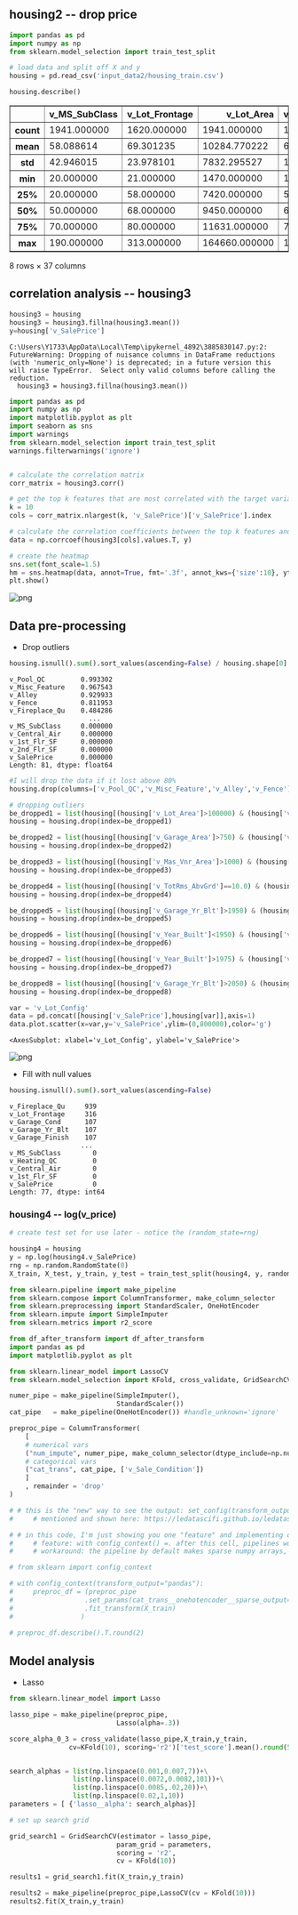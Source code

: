 ## housing2 -- drop price


```python
import pandas as pd
import numpy as np
from sklearn.model_selection import train_test_split

# load data and split off X and y
housing = pd.read_csv('input_data2/housing_train.csv')

```


```python
housing.describe()
```




<div>
<style scoped>
    .dataframe tbody tr th:only-of-type {
        vertical-align: middle;
    }

    .dataframe tbody tr th {
        vertical-align: top;
    }

    .dataframe thead th {
        text-align: right;
    }
</style>
<table border="1" class="dataframe">
  <thead>
    <tr style="text-align: right;">
      <th></th>
      <th>v_MS_SubClass</th>
      <th>v_Lot_Frontage</th>
      <th>v_Lot_Area</th>
      <th>v_Overall_Qual</th>
      <th>v_Overall_Cond</th>
      <th>v_Year_Built</th>
      <th>v_Year_Remod/Add</th>
      <th>v_Mas_Vnr_Area</th>
      <th>v_BsmtFin_SF_1</th>
      <th>v_BsmtFin_SF_2</th>
      <th>...</th>
      <th>v_Wood_Deck_SF</th>
      <th>v_Open_Porch_SF</th>
      <th>v_Enclosed_Porch</th>
      <th>v_3Ssn_Porch</th>
      <th>v_Screen_Porch</th>
      <th>v_Pool_Area</th>
      <th>v_Misc_Val</th>
      <th>v_Mo_Sold</th>
      <th>v_Yr_Sold</th>
      <th>v_SalePrice</th>
    </tr>
  </thead>
  <tbody>
    <tr>
      <th>count</th>
      <td>1941.000000</td>
      <td>1620.000000</td>
      <td>1941.000000</td>
      <td>1941.000000</td>
      <td>1941.000000</td>
      <td>1941.000000</td>
      <td>1941.000000</td>
      <td>1923.000000</td>
      <td>1940.000000</td>
      <td>1940.000000</td>
      <td>...</td>
      <td>1941.000000</td>
      <td>1941.000000</td>
      <td>1941.000000</td>
      <td>1941.000000</td>
      <td>1941.000000</td>
      <td>1941.000000</td>
      <td>1941.000000</td>
      <td>1941.000000</td>
      <td>1941.000000</td>
      <td>1941.000000</td>
    </tr>
    <tr>
      <th>mean</th>
      <td>58.088614</td>
      <td>69.301235</td>
      <td>10284.770222</td>
      <td>6.113344</td>
      <td>5.568264</td>
      <td>1971.321999</td>
      <td>1984.073158</td>
      <td>104.846074</td>
      <td>436.986598</td>
      <td>49.247938</td>
      <td>...</td>
      <td>92.458011</td>
      <td>49.157135</td>
      <td>22.947965</td>
      <td>2.249871</td>
      <td>16.249871</td>
      <td>3.386399</td>
      <td>52.553838</td>
      <td>6.431221</td>
      <td>2006.998454</td>
      <td>182033.238022</td>
    </tr>
    <tr>
      <th>std</th>
      <td>42.946015</td>
      <td>23.978101</td>
      <td>7832.295527</td>
      <td>1.401594</td>
      <td>1.087465</td>
      <td>30.209933</td>
      <td>20.837338</td>
      <td>184.982611</td>
      <td>457.815715</td>
      <td>169.555232</td>
      <td>...</td>
      <td>127.020523</td>
      <td>70.296277</td>
      <td>65.249307</td>
      <td>22.416832</td>
      <td>56.748086</td>
      <td>43.695267</td>
      <td>616.064459</td>
      <td>2.745199</td>
      <td>0.801736</td>
      <td>80407.100395</td>
    </tr>
    <tr>
      <th>min</th>
      <td>20.000000</td>
      <td>21.000000</td>
      <td>1470.000000</td>
      <td>1.000000</td>
      <td>1.000000</td>
      <td>1872.000000</td>
      <td>1950.000000</td>
      <td>0.000000</td>
      <td>0.000000</td>
      <td>0.000000</td>
      <td>...</td>
      <td>0.000000</td>
      <td>0.000000</td>
      <td>0.000000</td>
      <td>0.000000</td>
      <td>0.000000</td>
      <td>0.000000</td>
      <td>0.000000</td>
      <td>1.000000</td>
      <td>2006.000000</td>
      <td>13100.000000</td>
    </tr>
    <tr>
      <th>25%</th>
      <td>20.000000</td>
      <td>58.000000</td>
      <td>7420.000000</td>
      <td>5.000000</td>
      <td>5.000000</td>
      <td>1953.000000</td>
      <td>1965.000000</td>
      <td>0.000000</td>
      <td>0.000000</td>
      <td>0.000000</td>
      <td>...</td>
      <td>0.000000</td>
      <td>0.000000</td>
      <td>0.000000</td>
      <td>0.000000</td>
      <td>0.000000</td>
      <td>0.000000</td>
      <td>0.000000</td>
      <td>5.000000</td>
      <td>2006.000000</td>
      <td>130000.000000</td>
    </tr>
    <tr>
      <th>50%</th>
      <td>50.000000</td>
      <td>68.000000</td>
      <td>9450.000000</td>
      <td>6.000000</td>
      <td>5.000000</td>
      <td>1973.000000</td>
      <td>1993.000000</td>
      <td>0.000000</td>
      <td>361.500000</td>
      <td>0.000000</td>
      <td>...</td>
      <td>0.000000</td>
      <td>28.000000</td>
      <td>0.000000</td>
      <td>0.000000</td>
      <td>0.000000</td>
      <td>0.000000</td>
      <td>0.000000</td>
      <td>6.000000</td>
      <td>2007.000000</td>
      <td>161900.000000</td>
    </tr>
    <tr>
      <th>75%</th>
      <td>70.000000</td>
      <td>80.000000</td>
      <td>11631.000000</td>
      <td>7.000000</td>
      <td>6.000000</td>
      <td>2001.000000</td>
      <td>2004.000000</td>
      <td>168.000000</td>
      <td>735.250000</td>
      <td>0.000000</td>
      <td>...</td>
      <td>168.000000</td>
      <td>72.000000</td>
      <td>0.000000</td>
      <td>0.000000</td>
      <td>0.000000</td>
      <td>0.000000</td>
      <td>0.000000</td>
      <td>8.000000</td>
      <td>2008.000000</td>
      <td>215000.000000</td>
    </tr>
    <tr>
      <th>max</th>
      <td>190.000000</td>
      <td>313.000000</td>
      <td>164660.000000</td>
      <td>10.000000</td>
      <td>9.000000</td>
      <td>2008.000000</td>
      <td>2009.000000</td>
      <td>1600.000000</td>
      <td>5644.000000</td>
      <td>1474.000000</td>
      <td>...</td>
      <td>1424.000000</td>
      <td>742.000000</td>
      <td>1012.000000</td>
      <td>407.000000</td>
      <td>576.000000</td>
      <td>800.000000</td>
      <td>17000.000000</td>
      <td>12.000000</td>
      <td>2008.000000</td>
      <td>755000.000000</td>
    </tr>
  </tbody>
</table>
<p>8 rows × 37 columns</p>
</div>



## correlation analysis  -- housing3


```python
housing3 = housing
housing3 = housing3.fillna(housing3.mean())
y=housing['v_SalePrice']
```

    C:\Users\Y1733\AppData\Local\Temp\ipykernel_4892\3885830147.py:2: FutureWarning: Dropping of nuisance columns in DataFrame reductions (with 'numeric_only=None') is deprecated; in a future version this will raise TypeError.  Select only valid columns before calling the reduction.
      housing3 = housing3.fillna(housing3.mean())
    


```python
import pandas as pd
import numpy as np
import matplotlib.pyplot as plt
import seaborn as sns
import warnings
from sklearn.model_selection import train_test_split
warnings.filterwarnings('ignore')


# calculate the correlation matrix
corr_matrix = housing3.corr()

# get the top k features that are most correlated with the target variable
k = 10
cols = corr_matrix.nlargest(k, 'v_SalePrice')['v_SalePrice'].index

# calculate the correlation coefficients between the top k features and the target variable
data = np.corrcoef(housing3[cols].values.T, y)

# create the heatmap
sns.set(font_scale=1.5)
hm = sns.heatmap(data, annot=True, fmt='.3f', annot_kws={'size':10}, yticklabels=cols.values)
plt.show()
```


    
![png](output_5_0.png)
    


## Data pre-processing

- Drop outliers


```python
housing.isnull().sum().sort_values(ascending=False) / housing.shape[0]
```




    v_Pool_QC         0.993302
    v_Misc_Feature    0.967543
    v_Alley           0.929933
    v_Fence           0.811953
    v_Fireplace_Qu    0.484286
                        ...   
    v_MS_SubClass     0.000000
    v_Central_Air     0.000000
    v_1st_Flr_SF      0.000000
    v_2nd_Flr_SF      0.000000
    v_SalePrice       0.000000
    Length: 81, dtype: float64




```python
#I will drop the data if it lost above 80% 
housing.drop(columns=['v_Pool_QC','v_Misc_Feature','v_Alley','v_Fence'], axis=1, inplace=True)
```


```python
# dropping outliers
be_dropped1 = list(housing[(housing['v_Lot_Area']>100000) & (housing['v_SalePrice']<400000)].index)
housing = housing.drop(index=be_dropped1)

be_dropped2 = list(housing[(housing['v_Garage_Area']>750) & (housing['v_SalePrice']>600000)].index)
housing = housing.drop(index=be_dropped2)

be_dropped3 = list(housing[(housing['v_Mas_Vnr_Area']>1000) & (housing['v_SalePrice']>600000)].index)
housing = housing.drop(index=be_dropped3)

be_dropped4 = list(housing[(housing['v_TotRms_AbvGrd']==10.0) & (housing['v_SalePrice']>700000)].index)
housing = housing.drop(index=be_dropped4)

be_dropped5 = list(housing[(housing['v_Garage_Yr_Blt']>1950) & (housing['v_SalePrice']>700000)].index)
housing = housing.drop(index=be_dropped5)

be_dropped6 = list(housing[(housing['v_Year_Built']<1950) & (housing['v_SalePrice']>300000)].index)
housing = housing.drop(index=be_dropped6)

be_dropped7 = list(housing[(housing['v_Year_Built']>1975) & (housing['v_SalePrice']>700000)].index)
housing = housing.drop(index=be_dropped7)

be_dropped8 = list(housing[(housing['v_Garage_Yr_Blt']>2050) & (housing['v_SalePrice']<300000)].index)
housing = housing.drop(index=be_dropped8)
```


```python
var = 'v_Lot_Config'
data = pd.concat([housing['v_SalePrice'],housing[var]],axis=1)
data.plot.scatter(x=var,y='v_SalePrice',ylim=(0,800000),color='g')
```




    <AxesSubplot: xlabel='v_Lot_Config', ylabel='v_SalePrice'>




    
![png](output_11_1.png)
    


- Fill with null values


```python
housing.isnull().sum().sort_values(ascending=False)
```




    v_Fireplace_Qu     939
    v_Lot_Frontage     316
    v_Garage_Cond      107
    v_Garage_Yr_Blt    107
    v_Garage_Finish    107
                      ... 
    v_MS_SubClass        0
    v_Heating_QC         0
    v_Central_Air        0
    v_1st_Flr_SF         0
    v_SalePrice          0
    Length: 77, dtype: int64



### housing4 -- log(v_price)


```python
# create test set for use later - notice the (random_state=rng)

housing4 = housing
y = np.log(housing4.v_SalePrice)
rng = np.random.RandomState(0)
X_train, X_test, y_train, y_test = train_test_split(housing4, y, random_state=rng)
```


```python
from sklearn.pipeline import make_pipeline 
from sklearn.compose import ColumnTransformer, make_column_selector
from sklearn.preprocessing import StandardScaler, OneHotEncoder
from sklearn.impute import SimpleImputer
from sklearn.metrics import r2_score

from df_after_transform import df_after_transform
import pandas as pd
import matplotlib.pyplot as plt

from sklearn.linear_model import LassoCV
from sklearn.model_selection import KFold, cross_validate, GridSearchCV

```


```python
numer_pipe = make_pipeline(SimpleImputer(), 
                           StandardScaler())
cat_pipe   = make_pipeline(OneHotEncoder()) #handle_unknown='ignore'

preproc_pipe = ColumnTransformer(
    [ 
    # numerical vars
    ("num_impute", numer_pipe, make_column_selector(dtype_include=np.number)),
    # categorical vars  
    ("cat_trans", cat_pipe, ['v_Sale_Condition'])   
    ]
    , remainder = 'drop'
)
```


```python
# # this is the "new" way to see the output: set_config(transform_output="pandas") 
#     # mentioned and shown here: https://ledatascifi.github.io/ledatascifi-2023/content/05/04e_pipelines.html

# # in this code, I'm just showing you one "feature" and implementing one necessary workaround
#     # feature: with config_context() =. after this cell, pipelines won't output data in pandas (it's slower)
#     # workaround: the pipeline by default makes sparse numpy arrays, so I tell it not to via set_params()

# from sklearn import config_context

# with config_context(transform_output="pandas"):
#     preproc_df = (preproc_pipe
#                  .set_params(cat_trans__onehotencoder__sparse_output=False)
#                  .fit_transform(X_train)
#                 )
    
# preproc_df.describe().T.round(2)    
```

## Model analysis

- Lasso


```python
from sklearn.linear_model import Lasso

lasso_pipe = make_pipeline(preproc_pipe,
                           Lasso(alpha=.3))

score_alpha_0_3 = cross_validate(lasso_pipe,X_train,y_train,
               cv=KFold(10), scoring='r2')['test_score'].mean().round(5)
```


```python

search_alphas = list(np.linspace(0.001,0.007,7))+\
                list(np.linspace(0.0072,0.0082,101))+\
                list(np.linspace(0.0085,.02,20))+\
                list(np.linspace(0.02,1,10))
parameters = [ {'lasso__alpha': search_alphas}]

# set up search grid

grid_search1 = GridSearchCV(estimator = lasso_pipe, 
                           param_grid = parameters,
                           scoring = 'r2',
                           cv = KFold(10))

results1 = grid_search1.fit(X_train,y_train)
```


```python
results2 = make_pipeline(preproc_pipe,LassoCV(cv = KFold(10)))
results2.fit(X_train,y_train)
```




<style>#sk-container-id-1 {color: black;background-color: white;}#sk-container-id-1 pre{padding: 0;}#sk-container-id-1 div.sk-toggleable {background-color: white;}#sk-container-id-1 label.sk-toggleable__label {cursor: pointer;display: block;width: 100%;margin-bottom: 0;padding: 0.3em;box-sizing: border-box;text-align: center;}#sk-container-id-1 label.sk-toggleable__label-arrow:before {content: "▸";float: left;margin-right: 0.25em;color: #696969;}#sk-container-id-1 label.sk-toggleable__label-arrow:hover:before {color: black;}#sk-container-id-1 div.sk-estimator:hover label.sk-toggleable__label-arrow:before {color: black;}#sk-container-id-1 div.sk-toggleable__content {max-height: 0;max-width: 0;overflow: hidden;text-align: left;background-color: #f0f8ff;}#sk-container-id-1 div.sk-toggleable__content pre {margin: 0.2em;color: black;border-radius: 0.25em;background-color: #f0f8ff;}#sk-container-id-1 input.sk-toggleable__control:checked~div.sk-toggleable__content {max-height: 200px;max-width: 100%;overflow: auto;}#sk-container-id-1 input.sk-toggleable__control:checked~label.sk-toggleable__label-arrow:before {content: "▾";}#sk-container-id-1 div.sk-estimator input.sk-toggleable__control:checked~label.sk-toggleable__label {background-color: #d4ebff;}#sk-container-id-1 div.sk-label input.sk-toggleable__control:checked~label.sk-toggleable__label {background-color: #d4ebff;}#sk-container-id-1 input.sk-hidden--visually {border: 0;clip: rect(1px 1px 1px 1px);clip: rect(1px, 1px, 1px, 1px);height: 1px;margin: -1px;overflow: hidden;padding: 0;position: absolute;width: 1px;}#sk-container-id-1 div.sk-estimator {font-family: monospace;background-color: #f0f8ff;border: 1px dotted black;border-radius: 0.25em;box-sizing: border-box;margin-bottom: 0.5em;}#sk-container-id-1 div.sk-estimator:hover {background-color: #d4ebff;}#sk-container-id-1 div.sk-parallel-item::after {content: "";width: 100%;border-bottom: 1px solid gray;flex-grow: 1;}#sk-container-id-1 div.sk-label:hover label.sk-toggleable__label {background-color: #d4ebff;}#sk-container-id-1 div.sk-serial::before {content: "";position: absolute;border-left: 1px solid gray;box-sizing: border-box;top: 0;bottom: 0;left: 50%;z-index: 0;}#sk-container-id-1 div.sk-serial {display: flex;flex-direction: column;align-items: center;background-color: white;padding-right: 0.2em;padding-left: 0.2em;position: relative;}#sk-container-id-1 div.sk-item {position: relative;z-index: 1;}#sk-container-id-1 div.sk-parallel {display: flex;align-items: stretch;justify-content: center;background-color: white;position: relative;}#sk-container-id-1 div.sk-item::before, #sk-container-id-1 div.sk-parallel-item::before {content: "";position: absolute;border-left: 1px solid gray;box-sizing: border-box;top: 0;bottom: 0;left: 50%;z-index: -1;}#sk-container-id-1 div.sk-parallel-item {display: flex;flex-direction: column;z-index: 1;position: relative;background-color: white;}#sk-container-id-1 div.sk-parallel-item:first-child::after {align-self: flex-end;width: 50%;}#sk-container-id-1 div.sk-parallel-item:last-child::after {align-self: flex-start;width: 50%;}#sk-container-id-1 div.sk-parallel-item:only-child::after {width: 0;}#sk-container-id-1 div.sk-dashed-wrapped {border: 1px dashed gray;margin: 0 0.4em 0.5em 0.4em;box-sizing: border-box;padding-bottom: 0.4em;background-color: white;}#sk-container-id-1 div.sk-label label {font-family: monospace;font-weight: bold;display: inline-block;line-height: 1.2em;}#sk-container-id-1 div.sk-label-container {text-align: center;}#sk-container-id-1 div.sk-container {/* jupyter's `normalize.less` sets `[hidden] { display: none; }` but bootstrap.min.css set `[hidden] { display: none !important; }` so we also need the `!important` here to be able to override the default hidden behavior on the sphinx rendered scikit-learn.org. See: https://github.com/scikit-learn/scikit-learn/issues/21755 */display: inline-block !important;position: relative;}#sk-container-id-1 div.sk-text-repr-fallback {display: none;}</style><div id="sk-container-id-1" class="sk-top-container"><div class="sk-text-repr-fallback"><pre>Pipeline(steps=[(&#x27;columntransformer&#x27;,
                 ColumnTransformer(transformers=[(&#x27;num_impute&#x27;,
                                                  Pipeline(steps=[(&#x27;simpleimputer&#x27;,
                                                                   SimpleImputer()),
                                                                  (&#x27;standardscaler&#x27;,
                                                                   StandardScaler())]),
                                                  &lt;sklearn.compose._column_transformer.make_column_selector object at 0x0000023EB1BE4F10&gt;),
                                                 (&#x27;cat_trans&#x27;,
                                                  Pipeline(steps=[(&#x27;onehotencoder&#x27;,
                                                                   OneHotEncoder())]),
                                                  [&#x27;v_Sale_Condition&#x27;])])),
                (&#x27;lassocv&#x27;,
                 LassoCV(cv=KFold(n_splits=10, random_state=None, shuffle=False)))])</pre><b>In a Jupyter environment, please rerun this cell to show the HTML representation or trust the notebook. <br />On GitHub, the HTML representation is unable to render, please try loading this page with nbviewer.org.</b></div><div class="sk-container" hidden><div class="sk-item sk-dashed-wrapped"><div class="sk-label-container"><div class="sk-label sk-toggleable"><input class="sk-toggleable__control sk-hidden--visually" id="sk-estimator-id-1" type="checkbox" ><label for="sk-estimator-id-1" class="sk-toggleable__label sk-toggleable__label-arrow">Pipeline</label><div class="sk-toggleable__content"><pre>Pipeline(steps=[(&#x27;columntransformer&#x27;,
                 ColumnTransformer(transformers=[(&#x27;num_impute&#x27;,
                                                  Pipeline(steps=[(&#x27;simpleimputer&#x27;,
                                                                   SimpleImputer()),
                                                                  (&#x27;standardscaler&#x27;,
                                                                   StandardScaler())]),
                                                  &lt;sklearn.compose._column_transformer.make_column_selector object at 0x0000023EB1BE4F10&gt;),
                                                 (&#x27;cat_trans&#x27;,
                                                  Pipeline(steps=[(&#x27;onehotencoder&#x27;,
                                                                   OneHotEncoder())]),
                                                  [&#x27;v_Sale_Condition&#x27;])])),
                (&#x27;lassocv&#x27;,
                 LassoCV(cv=KFold(n_splits=10, random_state=None, shuffle=False)))])</pre></div></div></div><div class="sk-serial"><div class="sk-item sk-dashed-wrapped"><div class="sk-label-container"><div class="sk-label sk-toggleable"><input class="sk-toggleable__control sk-hidden--visually" id="sk-estimator-id-2" type="checkbox" ><label for="sk-estimator-id-2" class="sk-toggleable__label sk-toggleable__label-arrow">columntransformer: ColumnTransformer</label><div class="sk-toggleable__content"><pre>ColumnTransformer(transformers=[(&#x27;num_impute&#x27;,
                                 Pipeline(steps=[(&#x27;simpleimputer&#x27;,
                                                  SimpleImputer()),
                                                 (&#x27;standardscaler&#x27;,
                                                  StandardScaler())]),
                                 &lt;sklearn.compose._column_transformer.make_column_selector object at 0x0000023EB1BE4F10&gt;),
                                (&#x27;cat_trans&#x27;,
                                 Pipeline(steps=[(&#x27;onehotencoder&#x27;,
                                                  OneHotEncoder())]),
                                 [&#x27;v_Sale_Condition&#x27;])])</pre></div></div></div><div class="sk-parallel"><div class="sk-parallel-item"><div class="sk-item"><div class="sk-label-container"><div class="sk-label sk-toggleable"><input class="sk-toggleable__control sk-hidden--visually" id="sk-estimator-id-3" type="checkbox" ><label for="sk-estimator-id-3" class="sk-toggleable__label sk-toggleable__label-arrow">num_impute</label><div class="sk-toggleable__content"><pre>&lt;sklearn.compose._column_transformer.make_column_selector object at 0x0000023EB1BE4F10&gt;</pre></div></div></div><div class="sk-serial"><div class="sk-item"><div class="sk-serial"><div class="sk-item"><div class="sk-estimator sk-toggleable"><input class="sk-toggleable__control sk-hidden--visually" id="sk-estimator-id-4" type="checkbox" ><label for="sk-estimator-id-4" class="sk-toggleable__label sk-toggleable__label-arrow">SimpleImputer</label><div class="sk-toggleable__content"><pre>SimpleImputer()</pre></div></div></div><div class="sk-item"><div class="sk-estimator sk-toggleable"><input class="sk-toggleable__control sk-hidden--visually" id="sk-estimator-id-5" type="checkbox" ><label for="sk-estimator-id-5" class="sk-toggleable__label sk-toggleable__label-arrow">StandardScaler</label><div class="sk-toggleable__content"><pre>StandardScaler()</pre></div></div></div></div></div></div></div></div><div class="sk-parallel-item"><div class="sk-item"><div class="sk-label-container"><div class="sk-label sk-toggleable"><input class="sk-toggleable__control sk-hidden--visually" id="sk-estimator-id-6" type="checkbox" ><label for="sk-estimator-id-6" class="sk-toggleable__label sk-toggleable__label-arrow">cat_trans</label><div class="sk-toggleable__content"><pre>[&#x27;v_Sale_Condition&#x27;]</pre></div></div></div><div class="sk-serial"><div class="sk-item"><div class="sk-serial"><div class="sk-item"><div class="sk-estimator sk-toggleable"><input class="sk-toggleable__control sk-hidden--visually" id="sk-estimator-id-7" type="checkbox" ><label for="sk-estimator-id-7" class="sk-toggleable__label sk-toggleable__label-arrow">OneHotEncoder</label><div class="sk-toggleable__content"><pre>OneHotEncoder()</pre></div></div></div></div></div></div></div></div></div></div><div class="sk-item"><div class="sk-estimator sk-toggleable"><input class="sk-toggleable__control sk-hidden--visually" id="sk-estimator-id-8" type="checkbox" ><label for="sk-estimator-id-8" class="sk-toggleable__label sk-toggleable__label-arrow">LassoCV</label><div class="sk-toggleable__content"><pre>LassoCV(cv=KFold(n_splits=10, random_state=None, shuffle=False))</pre></div></div></div></div></div></div></div>




```python
# score it on the test sample:
# lasso
y_test_predict1 = results1.predict(X_test)
test_score1 = r2_score(y_test,y_test_predict1)
#lassoCV
y_test_predict2 = results2.predict(X_test)
test_score2 = r2_score(y_test,y_test_predict2)
```


```python
test_score1
```




    0.9556259835469225




```python
test_score2
```




    0.9549760990431752



- Ridge


```python
from sklearn.linear_model import Ridge

ridge_pipe = make_pipeline(preproc_pipe,
                           Ridge(alpha=1))

score_alpha_1 = cross_validate(ridge_pipe, X_train, y_train,
                               cv=KFold(10), scoring='r2')['test_score'].mean().round(5)

search_alphas = list(np.linspace(0.001, 0.007, 7)) + \
                list(np.linspace(0.0072, 0.0082, 101)) + \
                list(np.linspace(0.0085, .02, 20)) + \
                list(np.linspace(0.02, 1, 10))

parameters = [{'ridge__alpha': search_alphas}]

# set up search grid
grid_search3 = GridSearchCV(estimator=ridge_pipe,
                           param_grid=parameters,
                           scoring='r2',
                           cv=KFold(10))

results3 = grid_search3.fit(X_train, y_train)
y_test_predict3 = results3.predict(X_test)
test_score3 = r2_score(y_test,y_test_predict3)
print(test_score3)
```

    0.953722967514708
    

- RandomForestRegressor


```python
from sklearn.ensemble import RandomForestRegressor

rf_pipe = make_pipeline(preproc_pipe,
                        RandomForestRegressor(n_estimators=100, max_depth=5))

score_rf = cross_validate(rf_pipe, X_train, y_train,
                           cv=KFold(10), scoring='r2')['test_score'].mean().round(5)

parameters = {'randomforestregressor__n_estimators': [50, 60, 70],
              'randomforestregressor__max_depth': [1, 3, 5, 7]}

grid_search_rf = GridSearchCV(rf_pipe, parameters, cv=KFold(10), scoring='r2')
results4 = grid_search_rf.fit(X_train, y_train)
y_test_predict4 = results4.predict(X_test)
test_score4 = r2_score(y_test,y_test_predict4)

print(test_score4)

```

    0.9994287697348497
    

- xgboost


```python
# pip install xgboost
```


```python
import xgboost as xgb

xgb_pipe = make_pipeline(preproc_pipe,
                         xgb.XGBRegressor(objective='reg:squarederror'))

score_xgb = cross_validate(xgb_pipe, X_train, y_train,
                            cv=KFold(10), scoring='r2')['test_score'].mean().round(5)

parameters = {'xgbregressor__max_depth': [3, 4, 5, 7],
              'xgbregressor__learning_rate': [0.01, 0.1, 0.2],
              'xgbregressor__n_estimators': [30, 50, 70, 100]}

grid_search_xgb = GridSearchCV(xgb_pipe, parameters, cv=KFold(10), scoring='r2')
results5 = grid_search_xgb.fit(X_train, y_train)
y_test_predict5 = results5.predict(X_test)
test_score5 = r2_score(y_test,y_test_predict5)
print(test_score5)
```

    0.9996334160619932
    


```python
print(results5.best_params_)
```

    {'xgbregressor__learning_rate': 0.1, 'xgbregressor__max_depth': 7, 'xgbregressor__n_estimators': 100}
    

- lightgbm


```python
# pip install lightgbm
```


```python
import lightgbm as lgb

lgb_pipe = make_pipeline(preproc_pipe,
                         lgb.LGBMRegressor(objective='regression'))

score_lgb = cross_validate(lgb_pipe, X_train, y_train,
                           cv=KFold(10), scoring='r2')['test_score'].mean().round(5)

parameters = {'lgbmregressor__max_depth': [3, 5, 7],
              'lgbmregressor__learning_rate': [0.01, 0.1, 0.3],
              'lgbmregressor__n_estimators': [30, 40, 50, 60, 70]}

grid_search_lgb = GridSearchCV(lgb_pipe, parameters, cv=KFold(10), scoring='r2')
results6 = grid_search_lgb.fit(X_train, y_train)
y_test_predict6 = results6.predict(X_test)
test_score6 = r2_score(y_test,y_test_predict6)
print(test_score6)
print(results6.best_params_)
```

    0.9960164797417144
    {'lgbmregressor__learning_rate': 0.1, 'lgbmregressor__max_depth': 7, 'lgbmregressor__n_estimators': 70}
    

## test the holdout


```python
holdout = pd.read_csv("input_data2/housing_holdout.csv")
holdout['v_SalePrice'] = 0
y_pred = results6.predict(holdout)

# Get the ID values for the test data
parcel = holdout['parcel'].values

# Combine the predicted values and ID values into a single DataFrame
predictions = pd.DataFrame({'parecel': parcel, 'v_SalePrice': y_pred})

# Save the predictions to a CSV file
predictions.to_csv('submission/MY_PREDICTIONS.csv', index=False)
```


```python

```
